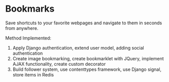 # Bookmarks
Save shortcuts to your favorite webpages and navigate to them in seconds from anywhere.

Method Implemented:  
1. Apply Django authentication, extend user model, adding social authentication  
2. Create image bookmarking, create bookmarklet with JQuery, implement AJAX functionality, create custom decorator  
3. Build follower system, use contenttypes framework, use Django signal, store items in Redis
